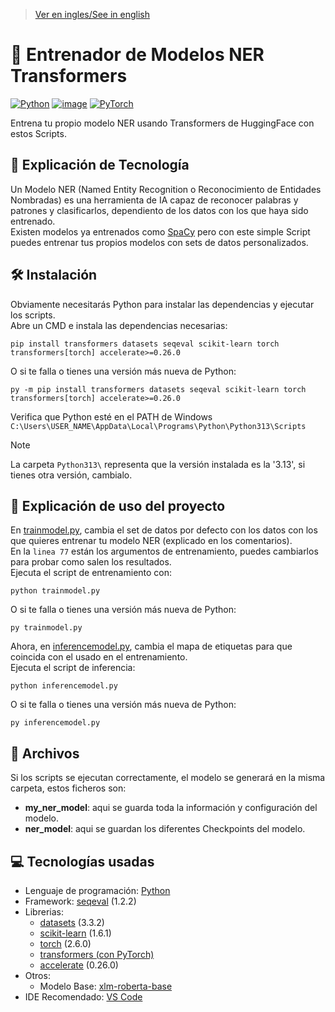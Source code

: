 > [Ver en ingles/See in english](https://github.com/LuisMiSanVe/TransformersNERTrainer/blob/main/README.md)
# 🤗 Entrenador de Modelos NER Transformers
[![Python](https://img.shields.io/badge/python-3670A0?style=for-the-badge&logo=python&logoColor=ffdd54)](https://www.python.org/)
[![image](https://img.shields.io/badge/Visual_Studio_Code-0078D4?style=for-the-badge&logo=visual%20studio%20code&logoColor=white)](https://code.visualstudio.com/)
[![PyTorch](https://img.shields.io/badge/PyTorch-%23EE4C2C.svg?style=for-the-badge&logo=PyTorch&logoColor=white)](https://pytorch.org/)

Entrena tu propio modelo NER usando Transformers de HuggingFace con estos Scripts.

## 📝 Explicación de Tecnología
Un Modelo NER (Named Entity Recognition o Reconocimiento de Entidades Nombradas) es una herramienta de IA capaz de reconocer palabras y patrones y clasificarlos, dependiento de los datos con los que haya sido entrenado.\
Existen modelos ya entrenados como  [SpaCy](https://spacy.io/) pero con este simple Script puedes entrenar tus propios modelos con sets de datos personalizados.

## 🛠️ Instalación
Obviamente necesitarás Python para instalar las dependencias y ejecutar los scripts.\
Abre un CMD e instala las dependencias necesarias:
```
pip install transformers datasets seqeval scikit-learn torch transformers[torch] accelerate>=0.26.0
```
O si te falla o tienes una versión más nueva de Python:
```
py -m pip install transformers datasets seqeval scikit-learn torch transformers[torch] accelerate>=0.26.0
```
Verifica que Python esté en el PATH de Windows
`C:\Users\USER_NAME\AppData\Local\Programs\Python\Python313\Scripts`

> [!NOTE]
> La carpeta `Python313\` representa que la versión instalada es la '3.13', si tienes otra versión, cambialo.

## 🚀 Explicación de uso del proyecto
En [trainmodel.py](https://github.com/LuisMiSanVe/TransformersNERTrainer/blob/main/trainmodel.py), cambia el set de datos por defecto con los datos con los que quieres entrenar tu modelo NER (explicado en los comentarios).\
En la `linea 77` están los argumentos de entrenamiento, puedes cambiarlos para probar como salen los resultados.\
Ejecuta el script de entrenamiento con:
```
python trainmodel.py
```
O si te falla o tienes una versión más nueva de Python:
```
py trainmodel.py
```
Ahora, en [inferencemodel.py](https://github.com/LuisMiSanVe/TransformersNERTrainer/blob/main/inferencemodel.py), cambia el mapa de etiquetas para que coincida con el usado en el entrenamiento.\
Ejecuta el script de inferencia:
```
python inferencemodel.py
```
O si te falla o tienes una versión más nueva de Python:
```
py inferencemodel.py
```

## 📂 Archivos
Si los scripts se ejecutan correctamente, el modelo se generará en la misma carpeta, estos ficheros son:
- **my_ner_model**: aqui se guarda toda la información y configuración del modelo.
- **ner_model**: aqui se guardan los diferentes Checkpoints del modelo.

## 💻 Tecnologías usadas
- Lenguaje de programación: [Python](https://www.python.org/)
- Framework: [seqeval](https://github.com/chakki-works/seqeval) (1.2.2)
- Librerias:
  - [datasets](https://pypi.org/project/datasets/) (3.3.2)
  - [scikit-learn](https://pypi.org/project/scikit-learn/) (1.6.1)
  - [torch](https://pypi.org/project/torch/) (2.6.0)
  - [transformers (con PyTorch)](https://huggingface.co/docs/transformers/en/installation)
  - [accelerate](https://pypi.org/project/accelerate/) (0.26.0)
- Otros:
  - Modelo Base: [xlm-roberta-base](https://huggingface.co/FacebookAI/xlm-roberta-base)
- IDE Recomendado: [VS Code](https://code.visualstudio.com/)
